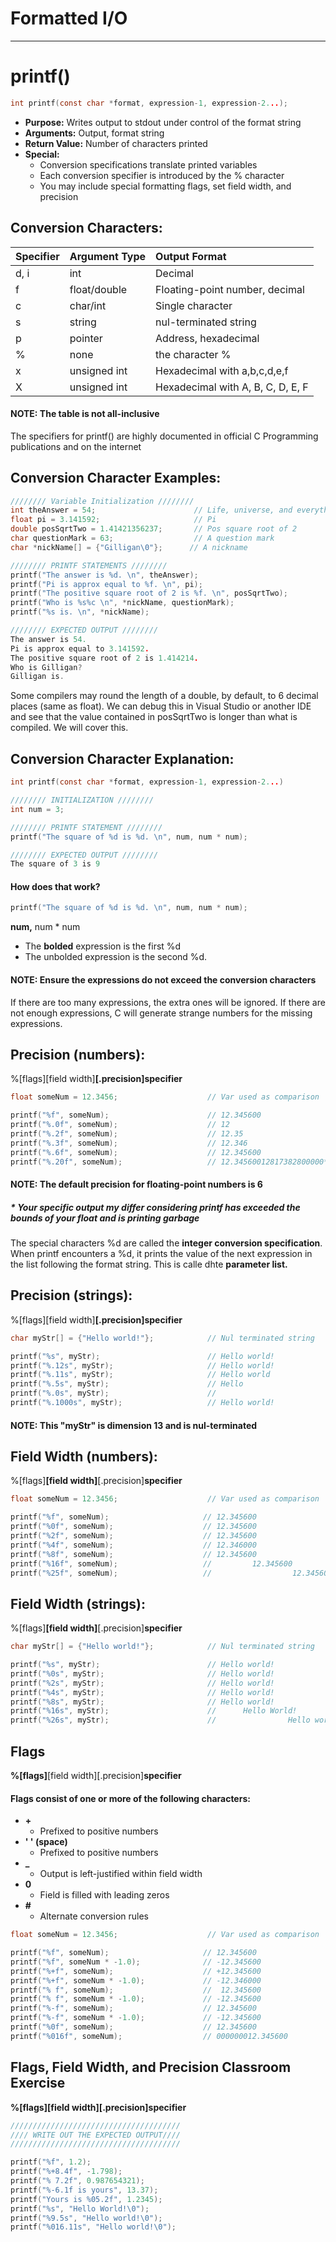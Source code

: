 # Formatted I/O

---

# printf\(\)

```c
int printf(const char *format, expression-1, expression-2...);
```

* **Purpose:** Writes output to stdout under control of the format string
* **Arguments:** Output, format string
* **Return Value:** Number of characters printed
* **Special:**
  * Conversion specifications translate printed variables
  * Each conversion specifier is introduced by the % character
  * You may include special formatting flags, set field width, and precision

## Conversion Characters:

| **Specifier** | **Argument Type** | **Output Format** |
| :--- | :--- | :--- |
| d, i | int | Decimal |
| f | float/double | Floating-point number, decimal |
| c | char/int | Single character |
| s | string | nul-terminated string |
| p | pointer | Address, hexadecimal |
| % | none | the character % |
| x | unsigned int | Hexadecimal with a,b,c,d,e,f |
| X | unsigned int | Hexadecimal with A, B, C, D, E, F |

#### NOTE: The table is not all-inclusive

The specifiers for printf\(\) are highly documented in official C Programming publications and on the internet

## Conversion Character Examples:

```c
//////// Variable Initialization ////////
int theAnswer = 54;                      // Life, universe, and everything
float pi = 3.141592;                     // Pi
double posSqrtTwo = 1.41421356237;       // Pos square root of 2
char questionMark = 63;                  // A question mark
char *nickName[] = {"Gilligan\0"};      // A nickname

//////// PRINTF STATEMENTS ////////
printf("The answer is %d. \n", theAnswer);
printf("Pi is approx equal to %f. \n", pi);
printf("The positive square root of 2 is %f. \n", posSqrtTwo);
printf("Who is %s%c \n", *nickName, questionMark);
printf("%s is. \n", *nickName);

//////// EXPECTED OUTPUT ////////
The answer is 54.
Pi is approx equal to 3.141592.
The positive square root of 2 is 1.414214.
Who is Gilligan?
Gilligan is.
```

Some compilers may round the length of a double, by default, to 6 decimal places \(same as float\). We can debug this in Visual Studio or another IDE and see that the value contained in posSqrtTwo is longer than what is compiled. We will cover this.

## Conversion Character Explanation:

```c
int printf(const char *format, expression-1, expression-2...)
```

```c
//////// INITIALIZATION ////////
int num = 3;

//////// PRINTF STATEMENT ////////
printf("The square of %d is %d. \n", num, num * num);

//////// EXPECTED OUTPUT ////////
The square of 3 is 9
```

#### How does that work?

```c
printf("The square of %d is %d. \n", num, num * num);
```

**num,** num \* num

* The **bolded** expression is the first %d
* The unbolded expression is the second %d. 

#### NOTE: Ensure the expressions do not exceed the conversion characters

If there are too many expressions, the extra ones will be ignored. If there are not enough expressions, C will generate strange numbers for the missing expressions.

## Precision \(numbers\):

%\[flags\]\[field width\]**\[.precision\]specifier**

```c
float someNum = 12.3456;                    // Var used as comparison

printf("%f", someNum);                      // 12.345600
printf("%.0f", someNum);                    // 12
printf("%.2f", someNum);                    // 12.35
printf("%.3f", someNum);                    // 12.346
printf("%.6f", someNum);                    // 12.345600
printf("%.20f", someNum);                   // 12.34560012817382800000*
```

#### NOTE: The default precision for floating-point numbers is 6

##### \* Your specific output my differ considering printf has exceeded the bounds of your float and is printing garbage

The special characters %d are called the **integer conversion specification**. When printf encounters a %d, it prints the value of the next expression in the list following the format string. This is calle dhte **parameter list.**

## Precision \(strings\):

%\[flags\]\[field width\]**\[.precision\]specifier**

```c
char myStr[] = {"Hello world!"};            // Nul terminated string

printf("%s", myStr);                        // Hello world!
printf("%.12s", myStr);                     // Hello world!
printf("%.11s", myStr);                     // Hello world
printf("%.5s", myStr);                      // Hello
printf("%.0s", myStr);                      //
printf("%.1000s", myStr);                   // Hello world!
```

#### NOTE: This "myStr" is dimension 13 and is nul-terminated

## Field Width \(numbers\):

%\[flags\]**\[field width\]**\[.precision\]**specifier**

```c
float someNum = 12.3456;                    // Var used as comparison

printf("%f", someNum);                     // 12.345600
printf("%0f", someNum);                    // 12.345600
printf("%2f", someNum);                    // 12.345600
printf("%4f", someNum);                    // 12.346000
printf("%8f", someNum);                    // 12.345600
printf("%16f", someNum);                   //         12.345600                (8 positions)
printf("%25f", someNum);                   //                  12.345600       (17 positions)
```

## Field Width \(strings\):

%\[flags\]**\[field width\]**\[.precision\]**specifier**

```c
char myStr[] = {"Hello world!"};            // Nul terminated string

printf("%s", myStr);                        // Hello world!
printf("%0s", myStr);                       // Hello world!
printf("%2s", myStr);                       // Hello world!
printf("%4s", myStr);                       // Hello world!
printf("%8s", myStr);                       // Hello world!
printf("%16s", myStr);                      //      Hello World!            (5 positions)
printf("%26s", myStr);                      //                Hello world!  (15 positions)
```

## Flags

**%\[flags\]**\[field width\]\[.precision\]**specifier**

#### Flags consist of one or more of the following characters:

* **+**
  * Prefixed to positive numbers
* **' ' \(space\)**
  * Prefixed to positive numbers
* **\_**
  * Output is left-justified within field width
* **0**
  * Field is filled with leading zeros
* **\#**
  * Alternate conversion rules

```c
float someNum = 12.3456;                    // Var used as comparison

printf("%f", someNum);                     // 12.345600
printf("%f", someNum * -1.0);              // -12.345600
printf("%+f", someNum);                    // +12.345600
printf("%+f", someNum * -1.0);             // -12.346000
printf("% f", someNum);                    //  12.345600
printf("% f", someNum * -1.0);             // -12.345600    
printf("%-f", someNum);                    // 12.345600  
printf("%-f", someNum * -1.0);             // -12.345600  
printf("%0f", someNum);                    // 12.345600  
printf("%016f", someNum);                  // 000000012.345600
```

## Flags, Field Width, and Precision Classroom Exercise

**%\[flags\]\[field width\]\[.precision\]specifier**

```c
//////////////////////////////////////
//// WRITE OUT THE EXPECTED OUTPUT////
//////////////////////////////////////

printf("%f", 1.2);
printf("%+8.4f", -1.798);
printf("% 7.2f", 0.987654321);
printf("%-6.1f is yours", 13.37);
printf("Yours is %05.2f", 1.2345);
printf("%s", "Hello World!\0");
printf("%9.5s", "Hello world!\0");
printf("%016.11s", "Hello world!\0");
```



